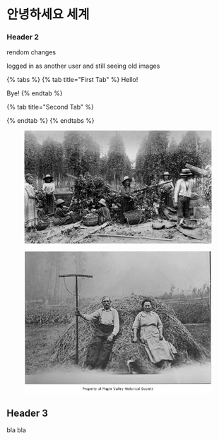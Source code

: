 # 안녕하세요 세계

### Header 2

rendom changes

logged in as another user and still seeing old images

{% tabs %}
{% tab title="First Tab" %}
Hello!

Bye!
{% endtab %}

{% tab title="Second Tab" %}

{% endtab %}
{% endtabs %}

<figure><img src=".gitbook/assets/IndianHopworkers_800.jpeg" alt=""><figcaption></figcaption></figure>

<figure><img src=".gitbook/assets/farmersranch1925.jpeg" alt=""><figcaption></figcaption></figure>

## Header 3



bla bla
